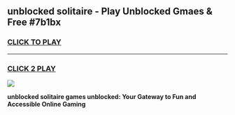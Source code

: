 
## unblocked solitaire - Play Unblocked Gmaes & Free #7b1bx
<h3>
<a href="https://news.freeplayer.one?title=unblocked_solitaire&ref=24F">CLICK TO PLAY</a></h3>
<hr>

<h3>
<a href="https://news.freeplayer.one?title=unblocked_solitaire&ref=24F">CLICK 2 PLAY</a>
  
</h3>

<a href="https://news.freeplayer.one?title=unblocked_solitaire&ref=24F/"><img src="https://clearcache.store/games.png"></a>


**unblocked solitaire games unblocked: Your Gateway to Fun and Accessible Online Gaming**
